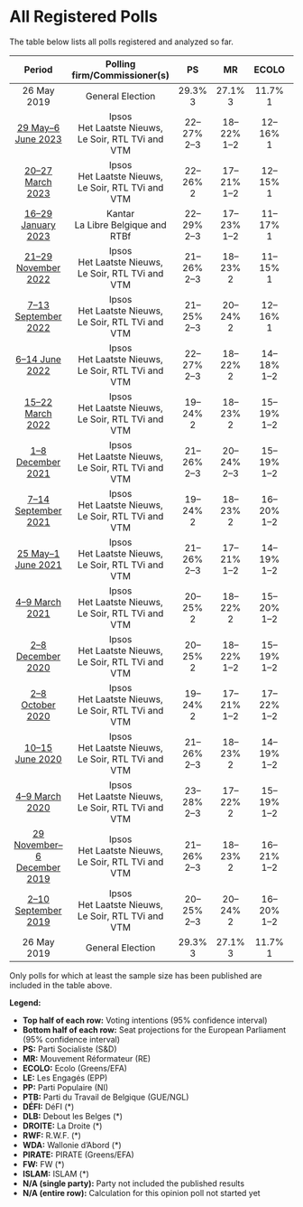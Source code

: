 # All Registered Polls

The table below lists all polls registered and analyzed so far.

| Period     | Polling firm/Commissioner(s) | PS | MR | ECOLO | LE | PP | PTB | DÉFI | DLB | DROITE | RWF | WDA | PIRATE | FW | ISLAM |
|:----------:|:----------------------------:|:--:|:--:|:--:|:--:|:--:|:--:|:--:|:--:|:--:|:--:|:--:|:--:|:--:|:--:|
| 26 May 2019 | General Election | 29.3% <br> 3 | 27.1% <br> 3 | 11.7% <br> 1 | 11.4% <br> 1 | 6.0% <br> 0 | 5.5% <br> 0 | 3.4% <br> 0 | 3.0% <br> 0 | 1.6% <br> 0 | 0.0% <br> 0 | 0.0% <br> 0 | 0.0% <br> 0 | 0.0% <br> 0 | 0.0% <br> 0 |
| [29 May–6 June 2023](2023-06-06-Ipsos.html) | Ipsos <br> Het Laatste Nieuws, Le Soir, RTL TVi and VTM | 22–27% <br> 2–3 | 18–22% <br> 1–2 | 12–16% <br> 1 | 8–11% <br> 0–1 | N/A <br> N/A | 17–21% <br> 1–2 | 4–6% <br> 0 | N/A <br> N/A | N/A <br> N/A | N/A <br> N/A | N/A <br> N/A | N/A <br> N/A | N/A <br> N/A | N/A <br> N/A |
| [20–27 March 2023](2023-03-27-Ipsos.html) | Ipsos <br> Het Laatste Nieuws, Le Soir, RTL TVi and VTM | 22–26% <br> 2 | 17–21% <br> 1–2 | 12–15% <br> 1 | 8–12% <br> 0–1 | N/A <br> N/A | 16–20% <br> 1–2 | 5–7% <br> 0 | N/A <br> N/A | N/A <br> N/A | N/A <br> N/A | N/A <br> N/A | N/A <br> N/A | N/A <br> N/A | N/A <br> N/A |
| [16–29 January 2023](2023-01-29-Kantar.html) | Kantar <br> La Libre Belgique and RTBf | 22–29% <br> 2–3 | 17–23% <br> 1–2 | 11–17% <br> 1 | 6–11% <br> 0–1 | N/A <br> N/A | 17–23% <br> 1–2 | 5–8% <br> 0 | N/A <br> N/A | N/A <br> N/A | N/A <br> N/A | N/A <br> N/A | N/A <br> N/A | N/A <br> N/A | N/A <br> N/A |
| [21–29 November 2022](2022-11-29-Ipsos.html) | Ipsos <br> Het Laatste Nieuws, Le Soir, RTL TVi and VTM | 21–26% <br> 2–3 | 18–23% <br> 2 | 11–15% <br> 1 | 7–10% <br> 0–1 | N/A <br> N/A | 16–20% <br> 1–2 | 5–8% <br> 0 | N/A <br> N/A | N/A <br> N/A | N/A <br> N/A | N/A <br> N/A | N/A <br> N/A | N/A <br> N/A | N/A <br> N/A |
| [7–13 September 2022](2022-09-13-Ipsos.html) | Ipsos <br> Het Laatste Nieuws, Le Soir, RTL TVi and VTM | 21–25% <br> 2–3 | 20–24% <br> 2 | 12–16% <br> 1 | 7–10% <br> 0–1 | N/A <br> N/A | 15–20% <br> 1–2 | 5–8% <br> 0 | N/A <br> N/A | N/A <br> N/A | N/A <br> N/A | N/A <br> N/A | N/A <br> N/A | N/A <br> N/A | N/A <br> N/A |
| [6–14 June 2022](2022-06-14-Ipsos.html) | Ipsos <br> Het Laatste Nieuws, Le Soir, RTL TVi and VTM | 22–27% <br> 2–3 | 18–22% <br> 2 | 14–18% <br> 1–2 | 7–10% <br> 0–1 | N/A <br> N/A | 16–21% <br> 1–2 | 4–7% <br> 0 | N/A <br> N/A | N/A <br> N/A | N/A <br> N/A | N/A <br> N/A | N/A <br> N/A | N/A <br> N/A | N/A <br> N/A |
| [15–22 March 2022](2022-03-22-Ipsos.html) | Ipsos <br> Het Laatste Nieuws, Le Soir, RTL TVi and VTM | 19–24% <br> 2 | 18–23% <br> 2 | 15–19% <br> 1–2 | 7–11% <br> 0–1 | N/A <br> N/A | 17–22% <br> 1–2 | 4–6% <br> 0 | N/A <br> N/A | N/A <br> N/A | N/A <br> N/A | N/A <br> N/A | N/A <br> N/A | N/A <br> N/A | N/A <br> N/A |
| [1–8 December 2021](2021-12-08-Ipsos.html) | Ipsos <br> Het Laatste Nieuws, Le Soir, RTL TVi and VTM | 21–26% <br> 2–3 | 20–24% <br> 2–3 | 15–19% <br> 1–2 | 6–9% <br> 0–1 | N/A <br> N/A | 16–20% <br> 1–2 | 4–7% <br> 0 | N/A <br> N/A | N/A <br> N/A | N/A <br> N/A | N/A <br> N/A | N/A <br> N/A | N/A <br> N/A | N/A <br> N/A |
| [7–14 September 2021](2021-09-14-Ipsos.html) | Ipsos <br> Het Laatste Nieuws, Le Soir, RTL TVi and VTM | 19–24% <br> 2 | 18–23% <br> 2 | 16–20% <br> 1–2 | 7–11% <br> 0–1 | N/A <br> N/A | 16–21% <br> 1–2 | 5–8% <br> 0 | N/A <br> N/A | N/A <br> N/A | N/A <br> N/A | N/A <br> N/A | N/A <br> N/A | N/A <br> N/A | N/A <br> N/A |
| [25 May–1 June 2021](2021-06-01-Ipsos.html) | Ipsos <br> Het Laatste Nieuws, Le Soir, RTL TVi and VTM | 21–26% <br> 2–3 | 17–21% <br> 1–2 | 14–19% <br> 1–2 | 8–12% <br> 0–1 | N/A <br> N/A | 17–21% <br> 1–2 | 5–8% <br> 0 | N/A <br> N/A | N/A <br> N/A | N/A <br> N/A | N/A <br> N/A | N/A <br> N/A | N/A <br> N/A | N/A <br> N/A |
| [4–9 March 2021](2021-03-09-Ipsos.html) | Ipsos <br> Het Laatste Nieuws, Le Soir, RTL TVi and VTM | 20–25% <br> 2 | 18–22% <br> 2 | 15–20% <br> 1–2 | 7–10% <br> 0–1 | N/A <br> N/A | 17–21% <br> 1–2 | 4–7% <br> 0 | N/A <br> N/A | N/A <br> N/A | N/A <br> N/A | N/A <br> N/A | N/A <br> N/A | N/A <br> N/A | N/A <br> N/A |
| [2–8 December 2020](2020-12-08-Ipsos.html) | Ipsos <br> Het Laatste Nieuws, Le Soir, RTL TVi and VTM | 20–25% <br> 2 | 18–22% <br> 1–2 | 15–19% <br> 1–2 | 8–11% <br> 0–1 | N/A <br> N/A | 15–19% <br> 1–2 | 4–7% <br> 0 | N/A <br> N/A | N/A <br> N/A | N/A <br> N/A | N/A <br> N/A | N/A <br> N/A | N/A <br> N/A | N/A <br> N/A |
| [2–8 October 2020](2020-10-08-Ipsos.html) | Ipsos <br> Het Laatste Nieuws, Le Soir, RTL TVi and VTM | 19–24% <br> 2 | 17–21% <br> 1–2 | 17–22% <br> 1–2 | 7–11% <br> 0–1 | N/A <br> N/A | 16–20% <br> 1–2 | 4–7% <br> 0 | N/A <br> N/A | N/A <br> N/A | N/A <br> N/A | N/A <br> N/A | N/A <br> N/A | N/A <br> N/A | N/A <br> N/A |
| [10–15 June 2020](2020-06-15-Ipsos.html) | Ipsos <br> Het Laatste Nieuws, Le Soir, RTL TVi and VTM | 21–26% <br> 2–3 | 18–23% <br> 2 | 14–19% <br> 1–2 | 6–9% <br> 0–1 | N/A <br> N/A | 16–20% <br> 1–2 | 5–7% <br> 0 | N/A <br> N/A | N/A <br> N/A | N/A <br> N/A | N/A <br> N/A | N/A <br> N/A | N/A <br> N/A | N/A <br> N/A |
| [4–9 March 2020](2020-03-09-Ipsos.html) | Ipsos <br> Het Laatste Nieuws, Le Soir, RTL TVi and VTM | 23–28% <br> 2–3 | 17–22% <br> 2 | 15–19% <br> 1–2 | 6–9% <br> 0–1 | N/A <br> N/A | 16–20% <br> 1–2 | 5–8% <br> 0 | N/A <br> N/A | N/A <br> N/A | N/A <br> N/A | N/A <br> N/A | N/A <br> N/A | N/A <br> N/A | N/A <br> N/A |
| [29 November–6 December 2019](2019-12-06-Ipsos.html) | Ipsos <br> Het Laatste Nieuws, Le Soir, RTL TVi and VTM | 21–26% <br> 2–3 | 18–23% <br> 2 | 16–21% <br> 1–2 | 7–10% <br> 0–1 | N/A <br> N/A | 14–18% <br> 1–2 | 5–8% <br> 0 | N/A <br> N/A | N/A <br> N/A | N/A <br> N/A | N/A <br> N/A | N/A <br> N/A | N/A <br> N/A | N/A <br> N/A |
| [2–10 September 2019](2019-09-10-Ipsos.html) | Ipsos <br> Het Laatste Nieuws, Le Soir, RTL TVi and VTM | 20–25% <br> 2–3 | 20–24% <br> 2 | 16–20% <br> 1–2 | 7–10% <br> 0–1 | N/A <br> N/A | 13–17% <br> 1–2 | 5–8% <br> 0 | N/A <br> N/A | N/A <br> N/A | N/A <br> N/A | N/A <br> N/A | N/A <br> N/A | N/A <br> N/A | N/A <br> N/A |
| 26 May 2019 | General Election | 29.3% <br> 3 | 27.1% <br> 3 | 11.7% <br> 1 | 11.4% <br> 1 | 6.0% <br> 0 | 5.5% <br> 0 | 3.4% <br> 0 | 3.0% <br> 0 | 1.6% <br> 0 | 0.0% <br> 0 | 0.0% <br> 0 | 0.0% <br> 0 | 0.0% <br> 0 | 0.0% <br> 0 |

Only polls for which at least the sample size has been published are included in the table above.

**Legend:**
+ **Top half of each row:** Voting intentions (95% confidence interval)
+ **Bottom half of each row:** Seat projections for the European Parliament (95% confidence interval)
+ **PS:** Parti Socialiste (S&D)
+ **MR:** Mouvement Réformateur (RE)
+ **ECOLO:** Ecolo (Greens/EFA)
+ **LE:** Les Engagés (EPP)
+ **PP:** Parti Populaire (NI)
+ **PTB:** Parti du Travail de Belgique (GUE/NGL)
+ **DÉFI:** DéFI (*)
+ **DLB:** Debout les Belges (*)
+ **DROITE:** La Droite (*)
+ **RWF:** R.W.F. (*)
+ **WDA:** Wallonie d’Abord (*)
+ **PIRATE:** PIRATE (Greens/EFA)
+ **FW:** FW (*)
+ **ISLAM:** ISLAM (*)
+ **N/A (single party):** Party not included the published results
+ **N/A (entire row):** Calculation for this opinion poll not started yet

